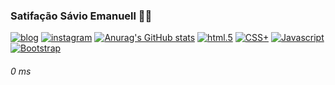 ### Satifação  Sávio  Emanuell 🤙🏽
[![blog](https://img.shields.io/badge/Gmail-D14836?style=for-the-badge&logo=gmail&logoColor=white)](https://mail.google.com/mail/u/0/#inbox)
[![instagram](https://img.shields.io/badge/Instagram-E4405F?style=for-the-badge&logo=instagram&logoColor=white)](https://instagram.com/emanuell.sm/)
[![Anurag's GitHub stats](https://github-readme-stats.vercel.app/api?username=S)](https://github.com/Savio147/github-readme-stats)
[![html.5](https://img.shields.io/badge/HTML-239120?style=for-the-badge&logo=html5&logoColor=white)]()
[![CSS+](https://img.shields.io/badge/CSS-239120?&style=for-the-badge&logo=css3&logoColor=white)]()
[![Javascript](https://img.shields.io/badge/JavaScript-323330?style=for-the-badge&logo=javascript&logoColor=F7DF1E)]()
[![Bootstrap](https://img.shields.io/badge/Bootstrap-563D7C?style=for-the-badge&logo=bootstrap&logoColor=white)]()


###### 0 ms 
